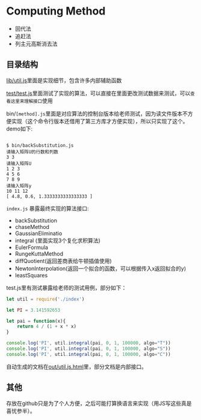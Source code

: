 # Computing Method

* 回代法
* 追赶法
* 列主元高斯消去法

## 目录结构

[lib/util.js](lib/util.js)里面是实现细节，包含许多内部辅助函数

[test/test.js](test/test.js)里面测试了实现的算法，可以直接在里面更改测试数据来测试，可以`查看这里来理解接口`使用

bin/`[method].js`里面是对应算法的控制台版本给老师测试，因为读文件版本不方便实现（这个命令行版本还借用了第三方库才方便实现），所以只实现了这个。demo如下:

```

$ bin/backSubstitution.js
请输入矩阵U的行数和列数
3 3
请输入矩阵U
1 2 3
4 5 6
7 8 9
请输入矩阵y
10 11 12
[ 4.8, 0.6, 1.3333333333333333 ]
```

`index.js` 暴露最终实现的算法接口:
* backSubstitution
* chaseMethod
* GaussianEliminatio
* integral (里面实现3个复化求积算法)
* EulerFormula
* RungeKuttaMethod
* diffQuotient(返回差商表给牛顿插值使用)
* NewtonInterpolation(返回一个拟合的函数，可以根据传入x返回拟合的y)
* leastSquares

test.js里有测试暴露给老师的测试用例，部分如下：

```js
let util = require('./index')

let PI = 3.141592653

let pai = function(x){
    return 4 / (1 + x * x)
}

console.log('PI', util.integral(pai, 0, 1, 100000, algo="T"))
console.log('PI', util.integral(pai, 0, 1, 100000, algo="S"))
console.log('PI', util.integral(pai, 0, 1, 100000, algo="C"))
```


自动生成的文档在[out/util.js.html](out/util.js.html)里，部分文档是内部接口。


## 其他

存放在github只是为了个人方便，之后可能打算换语言来实现（用JS写这些真是喜忧参半）。